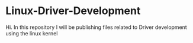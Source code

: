 # Linux-Driver-Development
Hi. In this repository I will be publishing files related to Driver development using the linux kernel 
